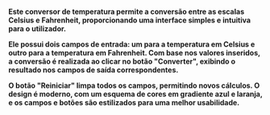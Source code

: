 **Este conversor de temperatura permite a conversão entre as escalas Celsius e Fahrenheit, proporcionando uma interface simples e intuitiva para o utilizador.**

**Ele possui dois campos de entrada: um para a temperatura em Celsius e outro para a temperatura em Fahrenheit. Com base nos valores inseridos, a conversão é realizada ao clicar no botão "Converter", exibindo o resultado nos campos de saída correspondentes.**

**O botão "Reiniciar" limpa todos os campos, permitindo novos cálculos. O design é moderno, com um esquema de cores em gradiente azul e laranja, e os campos e botões são estilizados para uma melhor usabilidade.**
